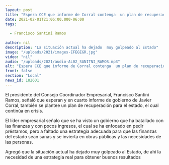 ```yaml
---
layout: post
title: "Espera CCE que informe de Corral contenga  un plan de recuperación para los próximos meses "
date: 2021-02-01T21:06:00.000-06:00
tags:
  
  - Francisco Santini Ramos
  
author: nil
description: "La situación actual ha dejado  muy golpeado al Estado"
image: "/uploads/2021/images-EFEGEGR.jpg"
video: "nil"
audio: "/uploads/2021/audio-AL02_SANITNI_RAMOS.mp3"
alt: "Espera CCE que informe de Corral contenga  un plan de recuperación para los próximos meses "
front: false
section: "Local"
news_id: 182601
---
```


El presidente del Consejo Coordinador Empresarial, Francisco Santini Ramos, señaló que esperan y en cuarto informe de gobierno de Javier Corral, también se plantee un plan de recuperación para el estado, el cual continúa en crisis.

El líder empresarial señalo que se ha visto un gobierno que ha batallado con las finanzas y con pocos ingresos, el cual se ha enfocado en pedir préstamos, pero a faltado una estrategia adecuada para que las finanzas del estado sean sanas y se invierta en obras públicas y las necesidades de las personas. 

Agregó que la situación actual ha dejado  muy golpeado al Estado, de ahí la necesidad de una estrategia real para obtener buenos resultados 